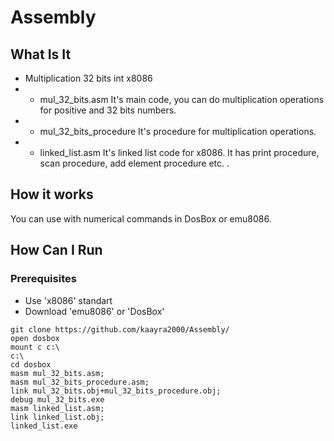 # Assembly
## What Is It
* Multiplication 32 bits int x8086
* * mul_32_bits.asm
It's main code, you can do multiplication operations for positive and 32 bits numbers.
* * mul_32_bits_procedure
It's procedure for multiplication operations.
* * linked_list.asm
It's linked list code for x8086. It has print procedure, scan procedure, add element procedure etc. .
## How it works
You can use with numerical commands in DosBox or emu8086.
## How Can I Run
### Prerequisites
* Use 'x8086' standart
* Download 'emu8086' or 'DosBox'
```
git clone https://github.com/kaayra2000/Assembly/
open dosbox
mount c c:\
c:\
cd dosbox
masm mul_32_bits.asm;
masm mul_32_bits_procedure.asm;
link mul_32_bits.obj+mul_32_bits_procedure.obj;
debug mul_32_bits.exe
masm linked_list.asm;
link linked_list.obj;
linked_list.exe
```

